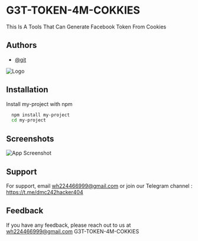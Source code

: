 
# G3T-TOKEN-4M-COKKIES

This Is A Tools That Can Generate Facebook Token From Cookies 


## Authors

- [@git](https://www.github.com/DEVIL-MAY-CRY-444)


![Logo](https://firebasestorage.googleapis.com/v0/b/testing-766a5.appspot.com/o/storage%2Fdata%2FScreenshot_2023-05-12-15-34-12.png?alt=media&token=748e071d-9edf-4cdf-8852-0ac02801bb12)


## Installation

Install my-project with npm

```bash
  npm install my-project
  cd my-project
```
    
## Screenshots

![App Screenshot](https://firebasestorage.googleapis.com/v0/b/testing-766a5.appspot.com/o/storage%2Fdata%2FScreenshot_2023-05-14-19-22-33.png?alt=media&token=6c0b6777-23f6-4139-bbc7-cbfa16e83fcc)


## Support

For support, email wh224466999@gmail.com or join our Telegram channel : https://t.me/dmc242hacker404


## Feedback

If you have any feedback, please reach out to us at wh224466999@gmail.com
 G3T-TOKEN-4M-COKKIES
